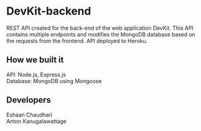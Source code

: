 # DevKit-backend
REST API created for the back-end of the web application DevKit. This API contains multiple endpoints and modifies 
the MongoDB database based on the requests from the frontend. API deployed to Heroku.

## How we built it
API: Node.js, Express.js<br>
Database: MongoDB using Mongoose

## Developers
Eshaan Chaudhari <br>
Anton Kanugalawattage

